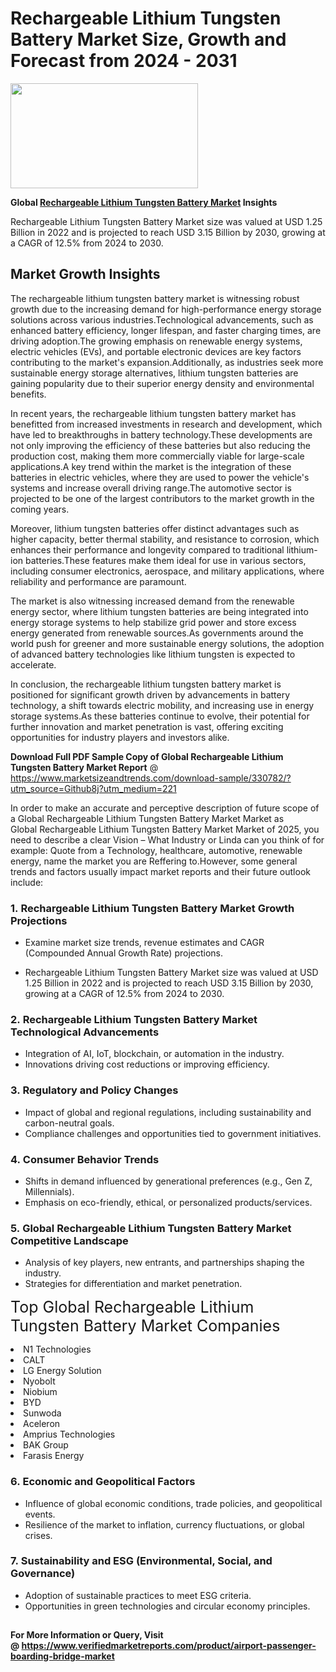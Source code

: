 <H1>Rechargeable Lithium Tungsten Battery Market Size, Growth and Forecast from 2024 - 2031</H1><img class="aligncenter size-medium wp-image-584254" src="https://thirdeyenews.in/wp-content/uploads/2024/09/Global-Market-Research-300x168.jpeg" alt="" width="300" height="168" /><p><strong>Global&nbsp;<a href="https://www.marketsizeandtrends.com/download-sample/330782/?utm_source=Github8j?utm_medium=221">Rechargeable Lithium Tungsten Battery Market</a> Insights</strong></p><p>Rechargeable Lithium Tungsten Battery Market size was valued at USD 1.25 Billion in 2022 and is projected to reach USD 3.15 Billion by 2030, growing at a CAGR of 12.5% from 2024 to 2030.</p><p><h2>Market Growth Insights</h2> <p>The rechargeable lithium tungsten battery market is witnessing robust growth due to the increasing demand for high-performance energy storage solutions across various industries.Technological advancements, such as enhanced battery efficiency, longer lifespan, and faster charging times, are driving adoption.The growing emphasis on renewable energy systems, electric vehicles (EVs), and portable electronic devices are key factors contributing to the market's expansion.Additionally, as industries seek more sustainable energy storage alternatives, lithium tungsten batteries are gaining popularity due to their superior energy density and environmental benefits.</p> <p>In recent years, the rechargeable lithium tungsten battery market has benefitted from increased investments in research and development, which have led to breakthroughs in battery technology.These developments are not only improving the efficiency of these batteries but also reducing the production cost, making them more commercially viable for large-scale applications.A key trend within the market is the integration of these batteries in electric vehicles, where they are used to power the vehicle's systems and increase overall driving range.The automotive sector is projected to be one of the largest contributors to the market growth in the coming years.</p> <p>Moreover, lithium tungsten batteries offer distinct advantages such as higher capacity, better thermal stability, and resistance to corrosion, which enhances their performance and longevity compared to traditional lithium-ion batteries.These features make them ideal for use in various sectors, including consumer electronics, aerospace, and military applications, where reliability and performance are paramount.</p> <p>The market is also witnessing increased demand from the renewable energy sector, where lithium tungsten batteries are being integrated into energy storage systems to help stabilize grid power and store excess energy generated from renewable sources.As governments around the world push for greener and more sustainable energy solutions, the adoption of advanced battery technologies like lithium tungsten is expected to accelerate.</p> <p>In conclusion, the rechargeable lithium tungsten battery market is positioned for significant growth driven by advancements in battery technology, a shift towards electric mobility, and increasing use in energy storage systems.As these batteries continue to evolve, their potential for further innovation and market penetration is vast, offering exciting opportunities for industry players and investors alike.</p> <p><span class=""><strong>Download Full PDF Sample Copy of Global Rechargeable Lithium Tungsten Battery Market Report</strong> @ <a href="https://www.marketsizeandtrends.com/download-sample/330782/?utm_source=Github8j?utm_medium=221" target="_blank">https://www.marketsizeandtrends.com/download-sample/330782/?utm_source=Github8j?utm_medium=221</a></span></p><p>In order to make an accurate and perceptive description of future scope of a Global&nbsp;Rechargeable Lithium Tungsten Battery Market Market as Global&nbsp;Rechargeable Lithium Tungsten Battery Market Market of 2025, you need to describe a clear Vision &ndash; What Industry or Linda can you think of for example: Quote from a Technology, healthcare, automotive, renewable energy, name the market you are Reffering to.However, some general trends and factors usually impact market reports and their future outlook include:</p><h3>1.&nbsp;<strong>Rechargeable Lithium Tungsten Battery Market Growth Projections</strong></h3><ul><li>Examine market size trends, revenue estimates and CAGR (Compounded Annual Growth Rate) projections.</li><li><p>Rechargeable Lithium Tungsten Battery Market size was valued at USD 1.25 Billion in 2022 and is projected to reach USD 3.15 Billion by 2030, growing at a CAGR of 12.5% from 2024 to 2030.</p></li></ul><h3>2.&nbsp;<strong>Rechargeable Lithium Tungsten Battery Market Technological Advancements</strong></h3><ul><li>Integration of AI, IoT, blockchain, or automation in the industry.</li><li>Innovations driving cost reductions or improving efficiency.</li></ul><h3>3.&nbsp;<strong>Regulatory and Policy Changes</strong></h3><ul><li>Impact of global and regional regulations, including sustainability and carbon-neutral goals.</li><li>Compliance challenges and opportunities tied to government initiatives.</li></ul><h3>4.&nbsp;<strong>Consumer Behavior Trends</strong></h3><ul><li>Shifts in demand influenced by generational preferences (e.g., Gen Z, Millennials).</li><li>Emphasis on eco-friendly, ethical, or personalized products/services.</li></ul><h3>5.&nbsp;<strong>Global Rechargeable Lithium Tungsten Battery Market Competitive Landscape</strong></h3><ul><li>Analysis of key players, new entrants, and partnerships shaping the industry.</li><li>Strategies for differentiation and market penetration.</li></ul><p data-pm-slice="1 1 []"><span style="color: inherit; font-family: inherit; font-size: 25px;">Top Global Rechargeable Lithium Tungsten Battery Market Companies</span></p><div class="" data-test-id=""><p><li>N1 Technologies</li><li> CALT</li><li> LG Energy Solution</li><li> Nyobolt</li><li> Niobium</li><li> BYD</li><li> Sunwoda</li><li> Aceleron</li><li> Amprius Technologies</li><li> BAK Group</li><li> Farasis Energy</li></p></div><h3>6.&nbsp;<strong>Economic and Geopolitical Factors</strong></h3><ul><li>Influence of global economic conditions, trade policies, and geopolitical events.</li><li>Resilience of the market to inflation, currency fluctuations, or global crises.</li></ul><h3>7.&nbsp;<strong>Sustainability and ESG (Environmental, Social, and Governance)</strong></h3><ul><li>Adoption of sustainable practices to meet ESG criteria.</li><li>Opportunities in green technologies and circular economy principles.</li></ul><h2><strong style="font-size: 14px;">For More Information or Query, Visit @&nbsp;</strong><a style="background-color: #ffffff; font-size: 14px;" href="https://www.marketsizeandtrends.com/report/rechargeable-lithium-tungsten-battery-market/" target="_blank">https://www.verifiedmarketreports.com/product/airport-passenger-boarding-bridge-market</a></h2>